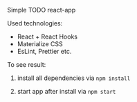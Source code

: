 Simple TODO react-app

Used technologies:

<ul>
  <li>React + React Hooks</li>
  <li>Materialize CSS</li>
  <li>EsLint, Prettier etc.</li>
</ul>

To see result:

1. install all dependencies via `npm install`

2. start app after install via `npm start`
